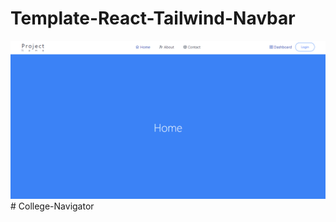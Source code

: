 # Template-React-Tailwind-Navbar

![Template Image](./src/assets/Template.png)
#   C o l l e g e - N a v i g a t o r 
 
 